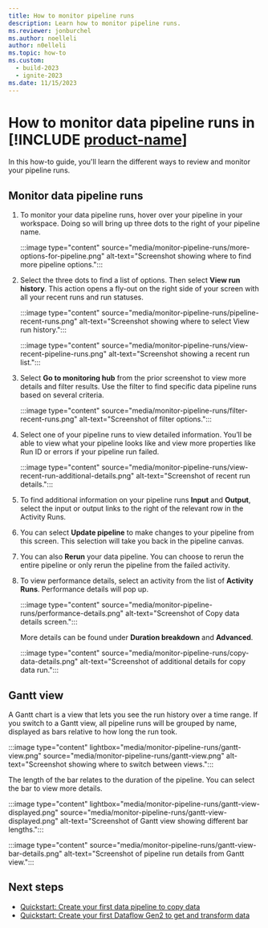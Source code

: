 ```yaml
---
title: How to monitor pipeline runs
description: Learn how to monitor pipeline runs.
ms.reviewer: jonburchel
ms.author: noelleli
author: n0elleli
ms.topic: how-to
ms.custom:
  - build-2023
  - ignite-2023
ms.date: 11/15/2023
---
```


# How to monitor data pipeline runs in [!INCLUDE [product-name](../includes/product-name.md)]

In this how-to guide, you'll learn the different ways to review and monitor your pipeline runs.

## Monitor data pipeline runs

1. To monitor your data pipeline runs, hover over your pipeline in your workspace. Doing so will bring up three dots to the right of your pipeline name.

   :::image type="content" source="media/monitor-pipeline-runs/more-options-for-pipeline.png" alt-text="Screenshot showing where to find more pipeline options.":::

1. Select the three dots to find a list of options. Then select **View run history**. This action opens a fly-out on the right side of your screen with all your recent runs and run statuses.

   :::image type="content" source="media/monitor-pipeline-runs/pipeline-recent-runs.png" alt-text="Screenshot showing where to select View run history.":::

   :::image type="content" source="media/monitor-pipeline-runs/view-recent-pipeline-runs.png" alt-text="Screenshot showing a recent run list.":::

1. Select **Go to monitoring hub** from the prior screenshot to view more details and filter results. Use the filter to find specific data pipeline runs based on several criteria.

   :::image type="content" source="media/monitor-pipeline-runs/filter-recent-runs.png" alt-text="Screenshot of filter options.":::

1. Select one of your pipeline runs to view detailed information. You’ll be able to view what your pipeline looks like and view more properties like Run ID or errors if your pipeline run failed.

   :::image type="content" source="media/monitor-pipeline-runs/view-recent-run-additional-details.png" alt-text="Screenshot of recent run details.":::

1. To find additional information on your pipeline runs **Input** and **Output**, select the input or output links to the right of the relevant row in the Activity Runs.

1. You can select **Update pipeline** to make changes to your pipeline from this screen. This selection will take you back in the pipeline canvas.

1. You can also **Rerun** your data pipeline. You can choose to rerun the entire pipeline or only rerun the pipeline from the failed activity.  

1. To view performance details, select an activity from the list of **Activity Runs**. Performance details will pop up.

   :::image type="content" source="media/monitor-pipeline-runs/performance-details.png" alt-text="Screenshot of Copy data details screen.":::

   More details can be found under **Duration breakdown** and **Advanced**.  

   :::image type="content" source="media/monitor-pipeline-runs/copy-data-details.png" alt-text="Screenshot of additional details for copy data run.":::

## Gantt view

A Gantt chart is a view that lets you see the run history over a time range. If you switch to a Gantt view, all pipeline runs will be grouped by name, displayed as bars relative to how long the run took.

:::image type="content" lightbox="media/monitor-pipeline-runs/gantt-view.png" source="media/monitor-pipeline-runs/gantt-view.png" alt-text="Screenshot showing where to switch between views.":::

The length of the bar relates to the duration of the pipeline. You can select the bar to view more details.

:::image type="content" lightbox="media/monitor-pipeline-runs/gantt-view-displayed.png" source="media/monitor-pipeline-runs/gantt-view-displayed.png" alt-text="Screenshot of Gantt view showing different bar lengths.":::

:::image type="content" source="media/monitor-pipeline-runs/gantt-view-bar-details.png" alt-text="Screenshot of pipeline run details from Gantt view.":::

## Next steps

- [Quickstart: Create your first data pipeline to copy data](create-first-pipeline-with-sample-data.md)
- [Quickstart: Create your first Dataflow Gen2 to get and transform data](create-first-dataflow-gen2.md)
